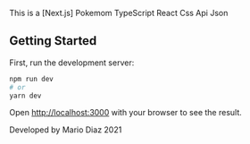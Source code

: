 This is a [Next.js] Pokemom TypeScript React Css Api Json 

## Getting Started

First, run the development server:

```bash
npm run dev
# or
yarn dev
```

Open [http://localhost:3000](http://localhost:3000) with your browser to see the result.

Developed by Mario Diaz 2021
